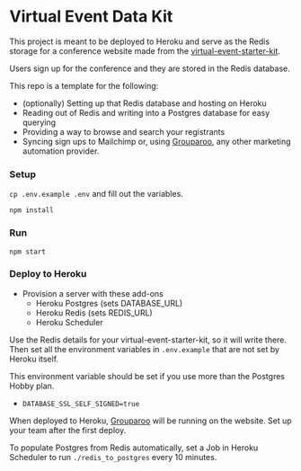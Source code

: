 # Virtual Event Data Kit

This project is meant to be deployed to Heroku and serve as the Redis storage for a conference website made from the [virtual-event-starter-kit](https://github.com/vercel/virtual-event-starter-kit).

Users sign up for the conference and they are stored in the Redis database.

This repo is a template for the following:

- (optionally) Setting up that Redis database and hosting on Heroku
- Reading out of Redis and writing into a Postgres database for easy querying
- Providing a way to browse and search your registrants
- Syncing sign ups to Mailchimp or, using [Grouparoo](https://www.grouparoo.com), any other marketing automation provider.

### Setup

`cp .env.example .env` and fill out the variables.

`npm install`

### Run

`npm start`

### Deploy to Heroku

- Provision a server with these add-ons
  - Heroku Postgres (sets DATABASE_URL)
  - Heroku Redis (sets REDIS_URL)
  - Heroku Scheduler

Use the Redis details for your virtual-event-starter-kit, so it will write there.
Then set all the environment variables in `.env.example` that are not set by Heroku itself.

This environment variable should be set if you use more than the Postgres Hobby plan.

- `DATABASE_SSL_SELF_SIGNED=true`

When deployed to Heroku, [Grouparoo](https://www.grouparoo.com) will be running on the website. Set up your team after the first deploy.

To populate Postgres from Redis automatically, set a Job in Heroku Scheduler to run `./redis_to_postgres` every 10 minutes.
